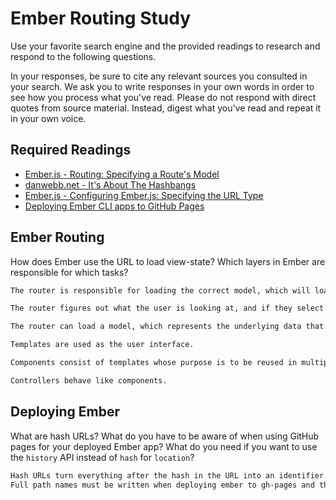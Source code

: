 # Ember Routing Study

Use your favorite search engine and the provided readings to research and
respond to the following questions.

In your responses, be sure to cite any relevant sources you consulted in your
search. We ask you to write responses in your own words in order to see how you
process what you've read. Please do not respond with direct quotes from source
material. Instead, digest what you've read and repeat it in your own voice.

## Required Readings

-   [Ember.js - Routing: Specifying a Route's Model](https://guides.emberjs.com/v2.11.0/routing/specifying-a-routes-model/)
-   [danwebb.net - It's About The Hashbangs](http://danwebb.net/2011/5/28/it-is-about-the-hashbangs)
-   [Ember.js - Configuring Ember.js: Specifying the URL Type](https://guides.emberjs.com/v2.11.0/configuring-ember/specifying-url-type/)
-   [Deploying Ember CLI apps to GitHub Pages](http://osxi.github.io/ember/github/git/2015/09/22/ember-cli-apps-on-github-pages.html)

## Ember Routing

How does Ember use the URL to load view-state? Which layers in Ember are
responsible for which tasks?

```md
The router is responsible for loading the correct model, which will load the view state and the template will change the UI.

The router figures out what the user is looking at, and if they select something, the router maps the current URL to a route handler that will perform the correct action.

The router can load a model, which represents the underlying data that is shown to the user. The models can store the data to a database if the user leaves the page, or it can even store to the user's own database.  The data is stored as JSON.

Templates are used as the user interface.

Components consist of templates whose purpose is to be reused in multiple view states to eliminate repetitition in the other model-specific templates.

Controllers behave like components.

```

## Deploying Ember

What are hash URLs? What do you have to be aware of when using GitHub pages for
your deployed Ember app? What do you need if you want to use the `history` API
instead of `hash` for `location`?

```md
Hash URLs turn everything after the hash in the URL into an identifier.
Full path names must be written when deploying ember to gh-pages and the config/environment.js must have a baseURL with a path '/project-name'.  The history API requires all routes to be represented in the back end.
```
